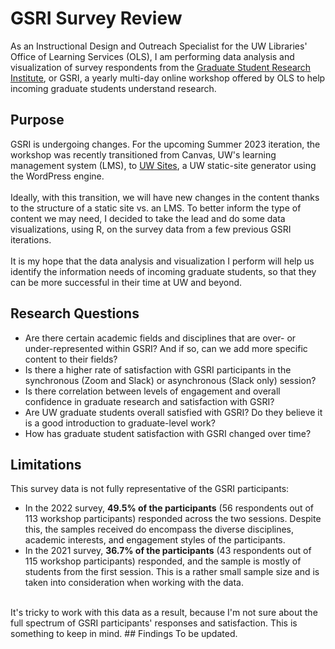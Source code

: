 # GSRI Survey Review
As an Instructional Design and Outreach Specialist for the UW Libraries' Office of Learning Services (OLS), I am performing data analysis and visualization of survey respondents from the [Graduate Student Research Institute](https://sites.uw.edu/libid/), or GSRI, a yearly multi-day online workshop offered by OLS to help incoming graduate students understand research.

## Purpose
GSRI is undergoing changes. For the upcoming Summer 2023 iteration, the workshop was recently transitioned from Canvas, UW's learning management system (LMS), to [UW Sites](https://sites.uw.edu/), a UW static-site generator using the WordPress engine.
<br><br>
Ideally, with this transition, we will have new changes in the content thanks to the structure of a static site vs. an LMS. To better inform the type of content we may need, I decided to take the lead and do some data visualizations, using R, on the survey data from a few previous GSRI iterations.
<br><br>
It is my hope that the data analysis and visualization I perform will help us identify the information needs of incoming graduate students, so that they can be more successful in their time at UW and beyond. 

## Research Questions
- Are there certain academic fields and disciplines that are over- or under-represented within GSRI? And if so, can we add more specific content to their fields?
- Is there a higher rate of satisfaction with GSRI participants in the synchronous (Zoom and Slack) or asynchronous (Slack only) session? 
- Is there correlation between levels of engagement and overall confidence in graduate research and satisfaction with GSRI?
- Are UW graduate students overall satisfied with GSRI? Do they believe it is a good introduction to graduate-level work?
- How has graduate student satisfaction with GSRI changed over time?

## Limitations
This survey data is not fully representative of the GSRI participants:
- In the 2022 survey, **49.5% of the participants** (56 respondents out of 113 workshop participants) responded across the two sessions. Despite this, the samples received do encompass the diverse disciplines, academic interests, and engagement styles of the participants.
- In the 2021 survey, **36.7% of the participants** (43 respondents out of 115 workshop participants) responded, and the sample is mostly of students from the first session. This is a rather small sample size and is taken into consideration when working with the data.
<br>
It's tricky to work with this data as a result, because I'm not sure about the full spectrum of GSRI participants' responses and satisfaction. This is something to keep in mind.
## Findings
To be updated.
